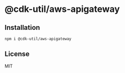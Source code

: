 # @cdk-util/aws-apigateway

## Installation

```
npm i @cdk-util/aws-apigateway
```

## License

MIT
